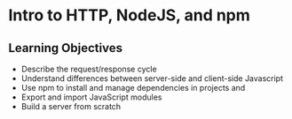 # Intro to HTTP, NodeJS, and npm

## Learning Objectives
  - Describe the request/response cycle
  - Understand differences between server-side and client-side Javascript
  - Use npm to install and manage dependencies in projects and 
  - Export and import JavaScript modules
  - Build a server from scratch
